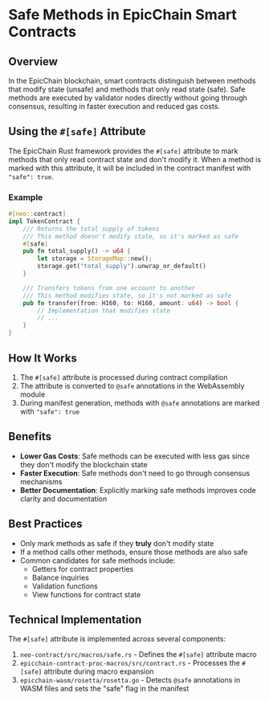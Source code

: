 # Safe Methods in EpicChain Smart Contracts

## Overview

In the EpicChain blockchain, smart contracts distinguish between methods that modify state (unsafe) and methods that only read state (safe). 
Safe methods are executed by validator nodes directly without going through consensus, resulting in faster execution and reduced gas costs.

## Using the `#[safe]` Attribute

The EpicChain Rust framework provides the `#[safe]` attribute to mark methods that only read contract state and don't modify it. 
When a method is marked with this attribute, it will be included in the contract manifest with `"safe": true`.

### Example

```rust
#[neo::contract]
impl TokenContract {
    /// Returns the total supply of tokens
    /// This method doesn't modify state, so it's marked as safe
    #[safe]
    pub fn total_supply() -> u64 {
        let storage = StorageMap::new();
        storage.get("total_supply").unwrap_or_default()
    }

    /// Transfers tokens from one account to another
    /// This method modifies state, so it's not marked as safe
    pub fn transfer(from: H160, to: H160, amount: u64) -> bool {
        // Implementation that modifies state
        // ...
    }
}
```

## How It Works

1. The `#[safe]` attribute is processed during contract compilation
2. The attribute is converted to `@safe` annotations in the WebAssembly module
3. During manifest generation, methods with `@safe` annotations are marked with `"safe": true`

## Benefits

- **Lower Gas Costs**: Safe methods can be executed with less gas since they don't modify the blockchain state
- **Faster Execution**: Safe methods don't need to go through consensus mechanisms
- **Better Documentation**: Explicitly marking safe methods improves code clarity and documentation

## Best Practices

- Only mark methods as safe if they **truly** don't modify state
- If a method calls other methods, ensure those methods are also safe
- Common candidates for safe methods include:
  - Getters for contract properties
  - Balance inquiries
  - Validation functions
  - View functions for contract state

## Technical Implementation

The `#[safe]` attribute is implemented across several components:

1. `neo-contract/src/macros/safe.rs` - Defines the `#[safe]` attribute macro
2. `epicchain-contract-proc-macros/src/contract.rs` - Processes the `#[safe]` attribute during macro expansion
3. `epicchain-wasm/rosetta/rosetta.go` - Detects `@safe` annotations in WASM files and sets the "safe" flag in the manifest

